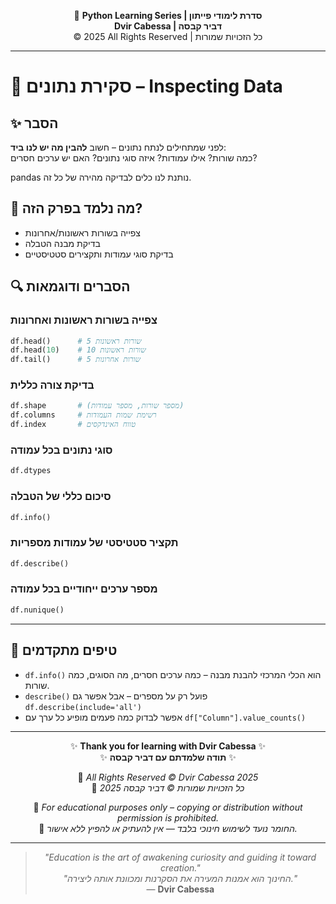 <!-- DC_HEADER_START -->
<div align="center">

🐍 **Python Learning Series | סדרת לימודי פייתון**  
**Dvir Cabessa | דביר קבסה**  
© 2025 All Rights Reserved | כל הזכויות שמורות

</div>

---
<!-- DC_HEADER_END -->

# 📘 סקירת נתונים – Inspecting Data

## ✨ הסבר

לפני שמתחילים לנתח נתונים – חשוב **להבין מה יש לנו ביד**:  
כמה שורות? אילו עמודות? איזה סוגי נתונים? האם יש ערכים חסרים?

pandas נותנת לנו כלים לבדיקה מהירה של כל זה.

## 🧠 מה נלמד בפרק הזה?
- צפייה בשורות ראשונות/אחרונות
- בדיקת מבנה הטבלה
- בדיקת סוגי עמודות ותקצירים סטטיסטיים

## 🔍 הסברים ודוגמאות

### צפייה בשורות ראשונות ואחרונות
```python
df.head()      # 5 שורות ראשונות
df.head(10)    # 10 שורות ראשונות
df.tail()      # 5 שורות אחרונות
```

### בדיקת צורה כללית
```python
df.shape       # (מספר שורות, מספר עמודות)
df.columns     # רשימת שמות העמודות
df.index       # טווח האינדקסים
```

### סוגי נתונים בכל עמודה
```python
df.dtypes
```

### סיכום כללי של הטבלה
```python
df.info()
```

### תקציר סטטיסטי של עמודות מספריות
```python
df.describe()
```

### מספר ערכים ייחודיים בכל עמודה
```python
df.nunique()
```

---

## 💬 טיפים מתקדמים

* `df.info()` הוא הכלי המרכזי להבנת מבנה – כמה ערכים חסרים, מה הסוגים, כמה שורות.  
* `describe()` פועל רק על מספרים – אבל אפשר גם `df.describe(include='all')`  
* אפשר לבדוק כמה פעמים מופיע כל ערך עם `df["Column"].value_counts()`

<!-- DC_FOOTER_START -->
---

<div align="center">

✨ **Thank you for learning with Dvir Cabessa** ✨  
✨ **תודה שלמדתם עם דביר קבסה** ✨  

📘 *All Rights Reserved © Dvir Cabessa 2025*  
📘 *כל הזכויות שמורות © דביר קבסה 2025*  

🔗 *For educational purposes only – copying or distribution without permission is prohibited.*  
🔗 *החומר נועד לשימוש חינוכי בלבד — אין להעתיק או להפיץ ללא אישור.*

---

> _"Education is the art of awakening curiosity and guiding it toward creation."_  
> _"החינוך הוא אמנות המעירה את הסקרנות ומכוונת אותה ליצירה."_  
> — **Dvir Cabessa**

</div>
<!-- DC_FOOTER_END -->

